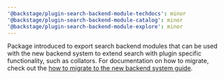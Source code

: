```yaml
---
'@backstage/plugin-search-backend-module-techdocs': minor
'@backstage/plugin-search-backend-module-catalog': minor
'@backstage/plugin-search-backend-module-explore': minor
---
```


Package introduced to export search backend modules that can be used with the new backend system to extend search with plugin specific functionality, such as collators. For documentation on how to migrate, check out the [how to migrate to the new backend system guide](../docs/features/search/how-to-guides.md#how-to-migrate-to-use-search-together-with-the-new-backend-system).
